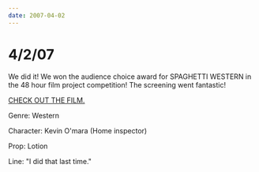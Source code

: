 ```yaml
---
date: 2007-04-02
---
```

# 4/2/07

We did it! We won the audience choice award for SPAGHETTI WESTERN in the 48 hour film project competition! The screening went fantastic!

[CHECK OUT THE FILM.](https://web.archive.org/web/20070913235542/http://cinemassacre.com/Movies/158_SPAGHETTI%20WESTERN.mov)

Genre: Western

Character: Kevin O'mara (Home inspector)

Prop: Lotion

Line: "I did that last time."